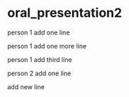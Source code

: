 # oral_presentation2

person 1 add one line

person 1 add one more line

person 1 add third line

person 2 add one line

add new line
